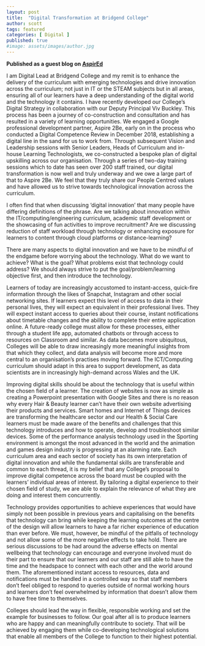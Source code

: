 ```yaml
---
layout: post
title:  "Digital Transformation at Bridgend College"
author: scott
tags: featured
categories: [ Digital ]
published: true
#image: assets/images/author.jpg
---
```


**Published as a guest blog on [AspirEd](https://aspired.online/guest-blog/)**

I am Digital Lead at Bridgend College and my remit is to enhance the delivery of the curriculum with emerging technologies and drive innovation across the curriculum; not just in IT or the STEAM subjects but in all areas, ensuring all of our learners have a deep understanding of the digital world and the technology it contains.
I have recently developed our College’s Digital Strategy in collaboration with our Deputy Principal Viv Buckley. This process has been a journey of co-construction and consultation and has resulted in a variety of learning opportunities. We engaged a Google professional development partner, Aspire 2Be, early on in the process who conducted a Digital Competence Review in December 2018, establishing a digital line in the sand for us to work from. Through subsequent Vision and Leadership sessions with Senior Leaders, Heads of Curriculum and in-house Learning Technologists, we co-constructed a bespoke plan of digital upskilling across our organisation. Through a series of two-day training sessions which to date has seen over 200 staff trained, our digital transformation is now well and truly underway and we owe a large part of that to Aspire 2Be. We feel that they truly share our People Centred values and have allowed us to strive towards technological innovation across the curriculum.

I often find that when discussing ‘digital innovation’ that many people have differing definitions of the phrase. Are we talking about innovation within the IT/computing/engineering curriculum, academic staff development or the showcasing of fun activities to improve recruitment? Are we discussing reduction of staff workload through technology or enhancing exposure for learners to content through cloud platforms or distance-learning?

There are many aspects to digital innovation and we have to be mindful of the endgame before worrying about the technology. What do we want to achieve? What is the goal? What problems exist that technology could address? We should always strive to put the goal/problem/learning objective first, and then introduce the technology.

Learners of today are increasingly accustomed to instant-access, quick-fire information through the likes of Snapchat, Instagram and other social networking sites. If learners expect this level of access to data in their personal lives, they will expect an equivalent in their professional lives. They will expect instant access to queries about their course, instant notifications about timetable changes and the ability to complete their entire application online. A future-ready college must allow for these processes, either through a student life app, automated chatbots or through access to resources on Classroom and similar. As data becomes more ubiquitous, Colleges will be able to draw increasingly more meaningful insights from that which they collect, and data analysis will become more and more central to an organisation’s practises moving forward. The ICT/Computing curriculum should adapt in this area to support development, as data scientists are in increasingly high-demand across Wales and the UK.

Improving digital skills should be about the technology that is useful within the chosen field of a learner. The creation of websites is now as simple as creating a Powerpoint presentation with Google Sites and there is no reason why every Hair & Beauty learner can’t have their own website advertising their products and services. Smart homes and Internet of Things devices are transforming the healthcare sector and our Health & Social Care learners must be made aware of the benefits and challenges that this technology introduces and how to operate, develop and troubleshoot similar devices. Some of the performance analysis technology used in the Sporting environment is amongst the most advanced in the world and the animation and games design industry is progressing at an alarming rate. Each curriculum area and each sector of society has its own interpretation of digital innovation and while the fundamental skills are transferable and common to each thread, it is my belief that any College’s proposal to improve digital competence across the board must be coupled with the learners’ individual areas of interest. By tailoring a digital experience to their chosen field of study, we are able to explain the relevance of what they are doing and interest them concurrently.

Technology provides opportunities to achieve experiences that would have simply not been possible in previous years and capitalising on the benefits that technology can bring while keeping the learning outcomes at the centre of the design will allow learners to have a far richer experience of education than ever before. We must, however, be mindful of the pitfalls of technology and not allow some of the more negative effects to take hold. There are serious discussions to be had around the adverse effects on mental wellbeing that technology can encourage and everyone involved must do their part to ensure that our learners and our staff are still able to have the time and the headspace to connect with each other and the world around them. The aforementioned instant access to resources, data and notifications must be handled in a controlled way so that staff members don’t feel obliged to respond to queries outside of normal working hours and learners don’t feel overwhelmed by information that doesn’t allow them to have free time to themselves.

Colleges should lead the way in flexible, responsible working and set the example for businesses to follow. Our goal after all is to produce learners who are happy and can meaningfully contribute to society. That will be achieved by engaging them while co-developing technological solutions that enable all members of the College to function to their highest potential.

